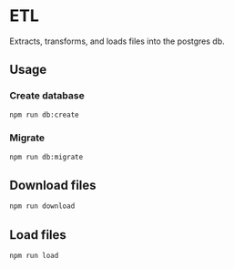# ETL

Extracts, transforms, and loads files into the postgres db.

## Usage

### Create database

```bash
npm run db:create
```

### Migrate

```bash
npm run db:migrate
```

## Download files

```bash
npm run download
```

## Load files

```bash
npm run load
```
